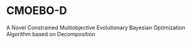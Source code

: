 # CMOEBO-D
A Novel Constrained Multiobjective Evolutionary Bayesian Optimization Algorithm based on Decomposition
